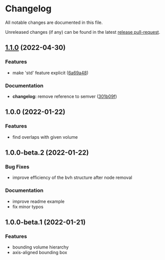 # Changelog

All notable changes are documented in this file.

Unreleased changes (if any) can be found in the latest [release pull-request].

[release pull-request]: https://github.com/jcornaz/bvh-arena/pulls?q=is%3Apr+is%3Aopen+label%3A%22autorelease%3A+pending%22

## [1.1.0](https://github.com/jcornaz/bvh-arena/compare/v1.0.0...v1.1.0) (2022-04-30)


### Features

* make 'std' feature explicit ([6a69a48](https://github.com/jcornaz/bvh-arena/commit/6a69a48f7f1e2742f568e0539034ce2a4372604d))


### Documentation

* **changelog:** remove reference to semver ([301b09f](https://github.com/jcornaz/bvh-arena/commit/301b09f62dd23434fffa9daa675f9a5ea911b42e))

## 1.0.0 (2022-01-22)

### Features

* find overlaps with given volume 


## 1.0.0-beta.2 (2022-01-22)

### Bug Fixes

- improve efficiency of the bvh structure after node removal


### Documentation

- improve readme example
- fix minor typos


## 1.0.0-beta.1 (2022-01-21)

### Features

* bounding volume hierarchy
* axis-aligned bounding box
